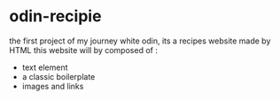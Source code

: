 # odin-recipie
the first project of my journey white odin, its a recipes website made by HTML 
this website will by composed of :
- text element 
- a classic boilerplate 
- images and links 
